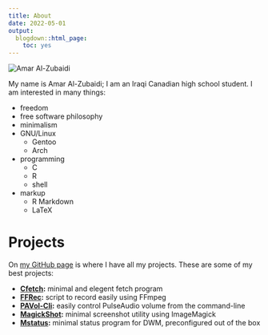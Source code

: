 ```yaml
---
title: About
date: 2022-05-01
output:
  blogdown::html_page:
    toc: yes
---
```


![Amar Al-Zubaidi](/amarakon.com/images/amar-al-zubaidi.jpg)

My name is Amar Al-Zubaidi; I am an Iraqi Canadian high school student.
I am interested in many things:

- freedom
- free software philosophy
- minimalism
- GNU/Linux
  - Gentoo
  - Arch
- programming
  - C
  - R
  - shell
- markup
  - R Markdown
  - LaTeX

# Projects
On [my GitHub page](https://github.com/amarakon) is where I have all my projects.
These are some of my best projects:

- **[Cfetch](https://github.com/amarakon/cfetch):** minimal and elegent fetch program
- **[FFRec](https://github.com/amarakon/ffrec):** script to record easily using FFmpeg
- **[PAVol-Cli](https://github.com/amarakon/pavol-cli):** easily control PulseAudio volume from the command-line
- **[MagickShot](https://github.com/amarakon/magickshot):** minimal screenshot utility using ImageMagick
- **[Mstatus](https://github.com/amarakon/mstatus):** minimal status program for DWM, preconfigured out of the box 

